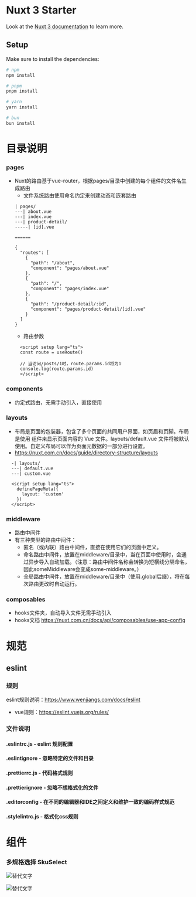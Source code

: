 # Nuxt 3 Starter

Look at the [Nuxt 3 documentation](https://nuxt.com/docs/getting-started/introduction) to learn more.

## Setup

Make sure to install the dependencies:

```bash
# npm
npm install

# pnpm
pnpm install

# yarn
yarn install

# bun
bun install
```

# 目录说明
### pages
  * Nuxt的路由基于vue-router，根据pages/目录中创建的每个组件的文件名生成路由
    * 文件系统路由使用命名约定来创建动态和嵌套路由
    ```
    | pages/
    ---| about.vue
    ---| index.vue
    ---| product-detail/
    -----| [id].vue

    ======

    {
      "routes": [
        {
          "path": "/about",
          "component": "pages/about.vue"
        },
        {
          "path": "/",
          "component": "pages/index.vue"
        },
        {
          "path": "/product-detail/:id",
          "component": "pages/product-detail/[id].vue"
        }
      ]
    }
    ```
    * 路由参数
    ```
      <script setup lang="ts">
      const route = useRoute()

      // 当访问/posts/1时，route.params.id将为1
      console.log(route.params.id)
      </script>

    ```

### components
  * 约定式路由，无需手动引入，直接使用

### layouts
  * 布局是页面的包装器，包含了多个页面的共同用户界面，如页眉和页脚。布局是使用 <slot /> 组件来显示页面内容的 Vue 文件。layouts/default.vue 文件将被默认使用。自定义布局可以作为页面元数据的一部分进行设置。
  * https://nuxt.com.cn/docs/guide/directory-structure/layouts
```
  -| layouts/
  ---| default.vue
  ---| custom.vue

  <script setup lang="ts">
    definePageMeta({
      layout: 'custom'
    })
  </script>
```

### middleware
  * 路由中间件
  * 有三种类型的路由中间件：
    * 匿名（或内联）路由中间件，直接在使用它们的页面中定义。
    * 命名路由中间件，放置在middleware/目录中，当在页面中使用时，会通过异步导入自动加载。（注意：路由中间件名称会转换为短横线分隔命名，因此someMiddleware会变成some-middleware。）
    * 全局路由中间件，放置在middleware/目录中（使用.global后缀），将在每次路由更改时自动运行。

### composables
  * hooks文件夹，自动导入文件无需手动引入
  * hooks文档 https://nuxt.com.cn/docs/api/composables/use-app-config

# 规范

## eslint
### 规则 
eslint规则说明：https://www.wenjiangs.com/docs/eslint
  * vue规则：https://eslint.vuejs.org/rules/
### 文件说明
#### .eslintrc.js - eslint 规则配置
#### .eslintignore - 忽略特定的文件和目录
#### .prettierrc.js - 代码格式规则
#### .prettierignore - 忽略不想格式化的文件
#### .editorconfig - 在不同的编辑器和IDE之间定义和维护一致的编码样式规范
#### .stylelintrc.js - 格式化css规则

# 组件
  ### 多规格选择 SkuSelect
  ![替代文字](https://p3-juejin.byteimg.com/tos-cn-i-k3u1fbpfcp/ad5fc81d76af4f8f8d587137ce60babb~tplv-k3u1fbpfcp-zoom-in-crop-mark:1512:0:0:0.awebp "示例")

  ![替代文字](https://p3-juejin.byteimg.com/tos-cn-i-k3u1fbpfcp/0ebef0fe0c67494e990198f9c3a86e3a~tplv-k3u1fbpfcp-zoom-in-crop-mark:1512:0:0:0.awebp "组件步骤")
